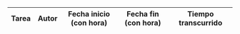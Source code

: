 |Tarea|Autor|Fecha inicio (con hora)|Fecha fin (con hora)|Tiempo transcurrido|
|-----|-----|-----------------------|--------------------|-------------------|
